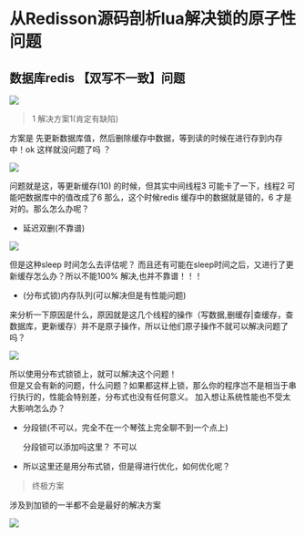 # 从Redisson源码剖析lua解决锁的原子性问题


## 数据库redis 【双写不一致】问题

![](assets/000/01/02/04/06-1610765297168.png)

> 1 解决方案1(肯定有缺陷)

 方案是 先更新数据库值，然后删除缓存中数据，等到读的时候在进行存到内存中！ok 这样就没问题了吗 ？

 ![](assets/000/01/02/04/06-1610765462615.png)

 问题就是这，等更新缓存(10) 的时候，但其实中间线程3 可能卡了一下，线程2 可能吧数据库中的值改成了6 那么，这个时候redis 缓存中的数据就是错的，6 才是对的。那么怎么办呢？


 * 延迟双删(不靠谱)

 ![](assets/000/01/02/04/06-1610767138229.png)


 但是这种sleep 时间怎么去评估呢？ 而且还有可能在sleep时间之后，又进行了更新缓存怎么办？所以不能100% 解决,也并不靠谱！！！


 * (分布式锁)内存队列(可以解决但是有性能问题)
    
 来分析一下原因是什么，原因就是这几个线程的操作（写数据,删缓存|查缓存，查数据库，更新缓存）并不是原子操作，所以让他们原子操作不就可以解决问题了吗？

 ![](assets/000/01/02/04/06-1610767563817.png)


 所以使用分布式锁锁上，就可以解决这个问题！  
 但是又会有新的问题，什么问题？如果都这样上锁，那么你的程序岂不是相当于串行执行的，性能会特别差，分布式也没有任何意义。
  加入想让系统性能也不受太大影响怎么办？ 

* 分段锁(不可以，完全不在一个琴弦上完全聊不到一个点上)

  分段锁可以添加吗这里？  不可以

* 所以这里还是用分布式锁，但是得进行优化，如何优化呢？

> 终极方案

涉及到加锁的一半都不会是最好的解决方案

![](assets/000/01/02/04/06-1610768208772.png)